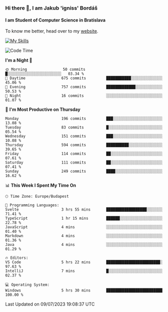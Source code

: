 ### Hi there 👋, I am Jakub 'igniss' Bordáš

#### I am Student of Computer Science in Bratislava
To know me better, head over to my [website](https://bordas.sk).

[![My Skills](https://skillicons.dev/icons?i=js,html,css,figma,svelte,java,kotlin,python,postgresql,typescript,nest,nodejs)](https://bordas.sk)


<!--START_SECTION:waka-->
![Code Time](http://img.shields.io/badge/Code%20Time-1%2C190%20hrs%2053%20mins-blue)

**I'm a Night 🦉** 

```text
🌞 Morning                50 commits          █░░░░░░░░░░░░░░░░░░░░░░░░   03.34 % 
🌆 Daytime                675 commits         ███████████░░░░░░░░░░░░░░   45.06 % 
🌃 Evening                757 commits         █████████████░░░░░░░░░░░░   50.53 % 
🌙 Night                  16 commits          ░░░░░░░░░░░░░░░░░░░░░░░░░   01.07 % 
```
📅 **I'm Most Productive on Thursday** 

```text
Monday                   196 commits         ███░░░░░░░░░░░░░░░░░░░░░░   13.08 % 
Tuesday                  83 commits          █░░░░░░░░░░░░░░░░░░░░░░░░   05.54 % 
Wednesday                151 commits         ███░░░░░░░░░░░░░░░░░░░░░░   10.08 % 
Thursday                 594 commits         ██████████░░░░░░░░░░░░░░░   39.65 % 
Friday                   114 commits         ██░░░░░░░░░░░░░░░░░░░░░░░   07.61 % 
Saturday                 111 commits         ██░░░░░░░░░░░░░░░░░░░░░░░   07.41 % 
Sunday                   249 commits         ████░░░░░░░░░░░░░░░░░░░░░   16.62 % 
```


📊 **This Week I Spent My Time On** 

```text
🕑︎ Time Zone: Europe/Budapest

💬 Programming Languages: 
Svelte                   3 hrs 55 mins       ██████████████████░░░░░░░   71.41 % 
TypeScript               1 hr 15 mins        ██████░░░░░░░░░░░░░░░░░░░   22.78 % 
JavaScript               4 mins              ░░░░░░░░░░░░░░░░░░░░░░░░░   01.40 % 
Markdown                 4 mins              ░░░░░░░░░░░░░░░░░░░░░░░░░   01.36 % 
Java                     4 mins              ░░░░░░░░░░░░░░░░░░░░░░░░░   01.29 % 

🔥 Editors: 
VS Code                  5 hrs 22 mins       ████████████████████████░   97.63 % 
IntelliJ                 7 mins              █░░░░░░░░░░░░░░░░░░░░░░░░   02.37 % 

💻 Operating System: 
Windows                  5 hrs 30 mins       █████████████████████████   100.00 % 
```


 Last Updated on 09/07/2023 19:08:37 UTC
<!--END_SECTION:waka-->
